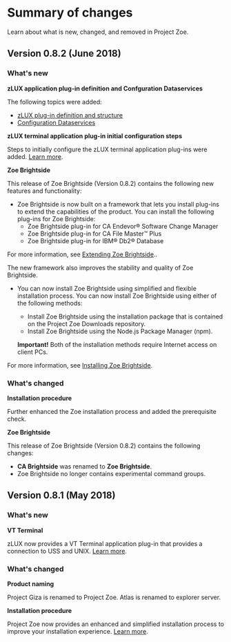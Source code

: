 # Summary of changes

Learn about what is new, changed, and removed in Project Zoe.

## Version 0.8.2 (June 2018)

### What's new
**zLUX application plug-in definition and Confguration Dataservices**

  The following topics were added:

   - [zLUX plug-in definition and structure](mvd-zluxplugindefandstruct.md)
   - [Configuration Dataservices](mvd-configdataservice.md)

**zLUX terminal application plug-in initial configuration steps**

  Steps to initially configure the zLUX terminal application plug-ins were added. [Learn more](mvd-configterminalappports.md).

**Zoe Brightside**

This release of Zoe Brightside (Version 0.8.2) contains the following new features and functionality:

- Zoe Brightside is now built on a framework that lets you install plug-ins to extend the capabilities of the product. You can install the following plug-ins for Zoe Brightside:
  - Zoe Brightside plug-in for CA Endevor® Software Change Manager
  - Zoe Brightside plug-in for CA File Master™ Plus
  - Zoe Brightside plug-in for IBM® Db2® Database   

 For more information, see [Extending Zoe Brightside](cli-extending.md)..

  The new framework also improves the stability and quality of Zoe Brightside.

- You can now install Zoe Brightside using simplified and flexible installation process. You can now install Zoe Brightside using either of the following methods:
    - Install Zoe Brightside using the installation package that is contained on the Project Zoe Downloads repository.
    - Install Zoe Brightside using the Node.js Package Manager (npm).
    
    **Important!** Both of the installation methods require Internet access on client PCs.

For more information, see [Installing Zoe Brightside](cli-installcli.md).

### What's changed
**Installation procedure**

  Further enhanced the Zoe installation process and added the prerequisite check.

**Zoe Brightside**

This release of Zoe Brightside (Version 0.8.2) contains the following changes:
- **CA Brightside** was renamed to **Zoe Brightside**.
- Zoe Brightside no longer contains experimental command groups.

## Version 0.8.1 (May 2018)

### What's new
**VT Terminal**

  zLUX now provides a VT Terminal application plug-in that provides a connection to USS and UNIX. [Learn more](mvd-appplugins.md).

### What's changed
**Product naming**

  Project Giza is renamed to Project Zoe. Atlas is renamed to explorer server.

**Installation procedure**

  Project Zoe now provides an enhanced and simplified installation process to improve your installation experience. [Learn more](zoeinstall.md).
